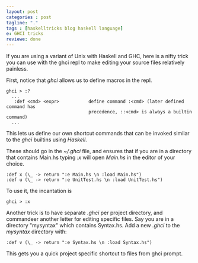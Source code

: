 ```yaml
---
layout: post
categories : post
tagline: "."
tags : [haskelltricks blog haskell language]
e: GHCI tricks
reviewe: done
---
```


If you are using a variant of Unix with Haskell and GHC, here is a nifty trick
you can use with the ghci repl to make editing your source files relatively
painless.

First, notice that *ghci* allows us to define macros in the repl.

~~~
ghci > :?
  ...
   :def <cmd> <expr>           define command :<cmd> (later defined command has
                               precedence, ::<cmd> is always a builtin command)
  ...
~~~

This lets us define our own shortcut commands that can be invoked similar to
the *ghci* builtins using *Haskell*.

These should go in the *~/.ghci* file, and ensures that if you 
are in a directory that contains Main.hs typing *:x* will open *Main.hs* in the
editor of your choice.

~~~
:def x (\_ -> return ":e Main.hs \n :load Main.hs")
:def u (\_ -> return ":e UnitTest.hs \n :load UnitTest.hs")
~~~

To use it, the incantation is 

~~~
ghci > :x
~~~

Another trick is to have separate *.ghci* per project directory, and
commandeer another letter for editing specific files. Say you are in a
directory "mysyntax" which contains Syntax.hs. Add a new *.ghci* to the
*mysyntax* directory with:

~~~
:def v (\_ -> return ":e Syntax.hs \n :load Syntax.hs")
~~~

This gets you a quick project specific shortcut to files from ghci prompt.

